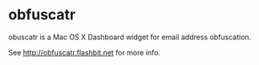 obfuscatr
======================

obuscatr is a Mac OS X Dashboard widget for email address obfuscation.

See http://obfuscatr.flashbit.net for more info.
